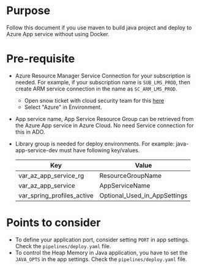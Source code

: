 # Purpose
Follow this document if you use maven to build java project and deploy to Azure App service without using Docker.

# Pre-requisite
- Azure Resource Manager Service Connection for your subscription is needed. For example, if your subscription name is `SUB_LMS_PROD`, then create ARM service connection in the name as `SC_ARM_LMS_PROD`. 
  - Open snow ticket with cloud security team for this [here](https://premierprod.service-now.com/premiernow?id=dept_cat_item&sys_id=c64bdf091bdc2494be08975e034bcbbb)
  - Select "Azure" in Environment.

- App service name, App Service Resource Group can be retrieved from the Azure App service in Azure Cloud.  No need Service connection for this in ADO. 

- Library group is needed for deploy environments. For example: java-app-service-dev must have following key/values.

    | Key | Value | 
    | --- | --- |
    | var_az_app_service_rg | ResourceGroupName |
    | var_az_app_service | AppServiceName | 
    | var_spring_profiles_active | Optional_Used_in_AppSettings | 



# Points to consider
- To define your application port, consider setting `PORT` in app settings. Check the `pipelines/deploy.yaml` file. 
- To control the Heap Memory in Java application, you have to set the `JAVA_OPTS` in the app settings. Check the `pipelines/deploy.yaml` file. 